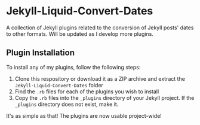# Jekyll-Liquid-Convert-Dates
A collection of Jekyll plugins related to the conversion of Jekyll posts' dates to other formats. Will be updated as I develop more plugins.

## Plugin Installation
To install any of my plugins, follow the following steps:

1) Clone this respository or download it as a ZIP archive and extract the `Jekyll-Liquid-Convert-Dates` folder
2) Find the `.rb` files for each of the plugins you wish to install
3) Copy the `.rb` files into the `_plugins` directory of your Jekyll project. If the `_plugins` directory does not exist, make it.


It's as simple as that! The plugins are now usable project-wide!

